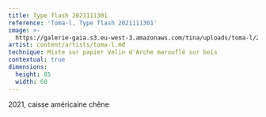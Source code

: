 ```yaml
---
title: Type flash ‭2021111301‬
reference: 'Toma-l, Type flash ‭2021111301‬'
image: >-
  https://galerie-gaia.s3.eu-west-3.amazonaws.com/tina/uploads/toma-l/2021111301-Typeflash-80x60cm-bis.jpg
artist: content/artists/toma-l.md
technique: Mixte sur papier Velin d'Arche marouflé sur bois
contextual: true
dimensions:
  height: 85
  width: 60
---
```


2021, caisse américaine chêne
